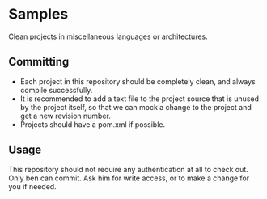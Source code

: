 # Samples
Clean projects in miscellaneous languages or architectures.

## Committing
 * Each project in this repository should be completely clean, and always compile successfully. 
 * It is recommended to add a text file to the project source that is unused by the project itself, so that we can mock a change to the project and get a new revision number.
 * Projects should have a pom.xml if possible.

## Usage
This repository should not require any authentication at all to check out. Only ben can commit. Ask him for write access, or to make a change for you if needed.
